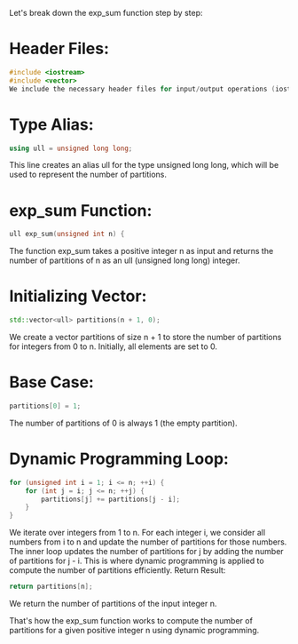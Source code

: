 Let's break down the exp_sum function step by step:

# Header Files:


```cpp
#include <iostream>
#include <vector>
We include the necessary header files for input/output operations (iostream) and to use the std::vector container (vector) in C++.
```

# Type Alias:

```cpp
using ull = unsigned long long;
```
This line creates an alias ull for the type unsigned long long, which will be used to represent the number of partitions.

# exp_sum Function:

```cpp
ull exp_sum(unsigned int n) {
```

The function exp_sum takes a positive integer n as input and returns the number of partitions of n as an ull (unsigned long long) integer.

# Initializing Vector:
```cpp
std::vector<ull> partitions(n + 1, 0);
```
We create a vector partitions of size n + 1 to store the number of partitions for integers from 0 to n. Initially, all elements are set to 0.

# Base Case:
```cpp
partitions[0] = 1;
```
The number of partitions of 0 is always 1 (the empty partition).

# Dynamic Programming Loop:
```cpp
for (unsigned int i = 1; i <= n; ++i) {
    for (int j = i; j <= n; ++j) {
        partitions[j] += partitions[j - i];
    }
}
```

We iterate over integers from 1 to n. For each integer i, we consider all numbers from i to n and update the number of partitions for those numbers.
The inner loop updates the number of partitions for j by adding the number of partitions for j - i. This is where dynamic programming is applied to compute the number of partitions efficiently.
Return Result:

```cpp
return partitions[n];
```
We return the number of partitions of the input integer n.

That's how the exp_sum function works to compute the number of partitions for a given positive integer n using dynamic programming.
